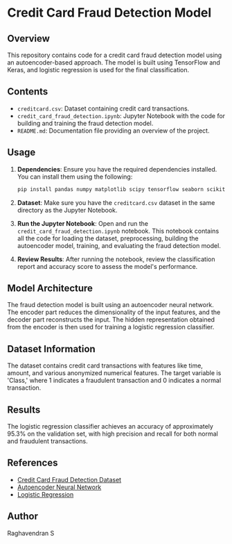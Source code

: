 # Credit Card Fraud Detection Model

## Overview

This repository contains code for a credit card fraud detection model using an autoencoder-based approach. The model is built using TensorFlow and Keras, and logistic regression is used for the final classification.

## Contents

- `creditcard.csv`: Dataset containing credit card transactions.
- `credit_card_fraud_detection.ipynb`: Jupyter Notebook with the code for building and training the fraud detection model.
- `README.md`: Documentation file providing an overview of the project.

## Usage

1. **Dependencies**: Ensure you have the required dependencies installed. You can install them using the following:

    ```bash
    pip install pandas numpy matplotlib scipy tensorflow seaborn scikit-learn
    ```

2. **Dataset**: Make sure you have the `creditcard.csv` dataset in the same directory as the Jupyter Notebook.

3. **Run the Jupyter Notebook**: Open and run the `credit_card_fraud_detection.ipynb` notebook. This notebook contains all the code for loading the dataset, preprocessing, building the autoencoder model, training, and evaluating the fraud detection model.

4. **Review Results**: After running the notebook, review the classification report and accuracy score to assess the model's performance.

## Model Architecture

The fraud detection model is built using an autoencoder neural network. The encoder part reduces the dimensionality of the input features, and the decoder part reconstructs the input. The hidden representation obtained from the encoder is then used for training a logistic regression classifier.

## Dataset Information

The dataset contains credit card transactions with features like time, amount, and various anonymized numerical features. The target variable is 'Class,' where 1 indicates a fraudulent transaction and 0 indicates a normal transaction.

## Results

The logistic regression classifier achieves an accuracy of approximately 95.3% on the validation set, with high precision and recall for both normal and fraudulent transactions.

## References

- [Credit Card Fraud Detection Dataset](https://www.kaggle.com/mlg-ulb/creditcardfraud)
- [Autoencoder Neural Network](https://en.wikipedia.org/wiki/Autoencoder)
- [Logistic Regression](https://scikit-learn.org/stable/modules/generated/sklearn.linear_model.LogisticRegression.html)

## Author

Raghavendran S


